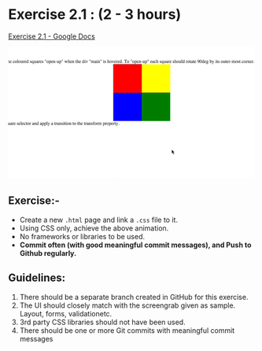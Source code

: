 # Exercise 2.1 : (2 - 3 hours)

[Exercise 2.1 -  Google Docs](https://docs.google.com/document/d/1Cpz6QDkSOclhpBVXIzeyuK1t18FdfeStkOZgy_45MMA/edit)

![](Example.gif)

## Exercise:- 
* Create a new `.html` page and link a `.css` file to it.
* Using CSS only, achieve the above animation.
* No frameworks or libraries to be used.
* **Commit often (with good meaningful commit messages), and Push to Github regularly.**

## Guidelines:
1. There should be a separate branch created in GitHub for this exercise.
2. The UI should closely match with the screengrab given as sample. Layout, forms, validationetc.
3. 3rd party CSS libraries should not have been used.
4. There should be one or more Git commits with meaningful commit messages
